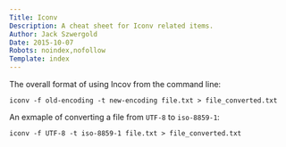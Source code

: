 ```yaml
---
Title: Iconv
Description: A cheat sheet for Iconv related items.
Author: Jack Szwergold
Date: 2015-10-07
Robots: noindex,nofollow
Template: index
---
```


The overall format of using Incov from the command line:

	iconv -f old-encoding -t new-encoding file.txt > file_converted.txt

An exmaple of converting a file from `UTF-8` to `iso-8859-1`:

	iconv -f UTF-8 -t iso-8859-1 file.txt > file_converted.txt
